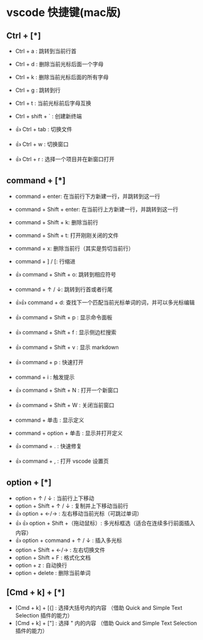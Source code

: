 # vscode 快捷键(mac版)

## Ctrl + [*]

- Ctrl + a : 跳转到当前行首
- Ctrl + d : 删除当前光标后面一个字母
- Ctrl + k : 删除当前光标后面的所有字母
- Ctrl + g : 跳转到行
- Ctrl + t : 当前光标前后字母互换
- Ctrl + shift + ` : 创建新终端
- 👍 Ctrl + tab : 切换文件

- 👍 Ctrl + w : 切换窗口
- 👍 Ctrl + r : 选择一个项目并在新窗口打开

## command + [*]

- command + enter: 在当前行下方新建一行，并跳转到这一行
- command + Shift + enter: 在当前行上方新建一行，并跳转到这一行
- command + Shift + k: 删除当前行
- command + Shift + t: 打开刚刚关闭的文件
- command + x: 删除当前行（其实是剪切当前行）
- command + ] / [: 行缩进
- 👍 command + Shift + o: 跳转到相应符号
- command + ↑ / ↓: 跳转到行首或者行尾
- 👍👍 command + d: 查找下一个匹配当前光标单词的词，并可以多光标编辑

- 👍 command + Shift + p : 显示命令面板
- 👍 command + Shift + f : 显示侧边栏搜索
- 👍 command + Shift + v : 显示 markdown
- 👍 command + p : 快速打开
- command + i : 触发提示
- 👍 command + Shift + N : 打开一个新窗口
- 👍 command + Shift + W : 关闭当前窗口

- command + 单击 : 显示定义
- command + option + 单击 : 显示并打开定义
- 👍 command + . : 快速修复
- 👍 command + , : 打开 vscode 设置页

## option + [*]

- option + ↑ / ↓ : 当前行上下移动
- option + Shift + ↑ / ↓ : 复制并上下移动当前行
- 👍 option + ←/→ : 左右移动当前光标（可跳过单词）
- 👍 👍 option + Shift +（拖动鼠标）: 多光标框选（适合在连续多行前面插入内容）
- 👍 option + command + ↑ / ↓ : 插入多光标
- option + Shift + ←/→ : 左右切换文件
- option + Shift + F : 格式化文档
- option + z : 自动换行
- option + delete : 删除当前单词

## [Cmd + k] + [*]

- [Cmd + k] + [{] : 选择大括号内的内容 （借助 Quick and Simple Text Selection 插件的能力）
- [Cmd + k] + ["] : 选择 " 内的内容 （借助 Quick and Simple Text Selection 插件的能力）
